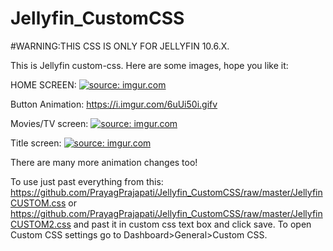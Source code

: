 # Jellyfin_CustomCSS
#WARNING:THIS CSS IS ONLY FOR JELLYFIN 10.6.X.

This is Jellyfin custom-css.
Here are some images, hope you like it:

HOME SCREEN:
<a href="https://imgur.com/DBBbdAy"><img src="https://i.imgur.com/DBBbdAy.jpg" title="source: imgur.com" /></a>

Button Animation:
https://i.imgur.com/6uUi50i.gifv

Movies/TV screen:
<a href="https://imgur.com/oxaa0t2"><img src="https://i.imgur.com/oxaa0t2.jpg" title="source: imgur.com" /></a>

Title screen:
<a href="https://imgur.com/6Lp9dU9"><img src="https://i.imgur.com/6Lp9dU9.jpg" title="source: imgur.com" /></a>

There are many more animation changes too!

To use just past everything from this: https://github.com/PrayagPrajapati/Jellyfin_CustomCSS/raw/master/JellyfinCUSTOM.css or https://github.com/PrayagPrajapati/Jellyfin_CustomCSS/raw/master/JellyfinCUSTOM2.css
and past it in custom css text box and click save. To open Custom CSS settings go to Dashboard>General>Custom CSS.
